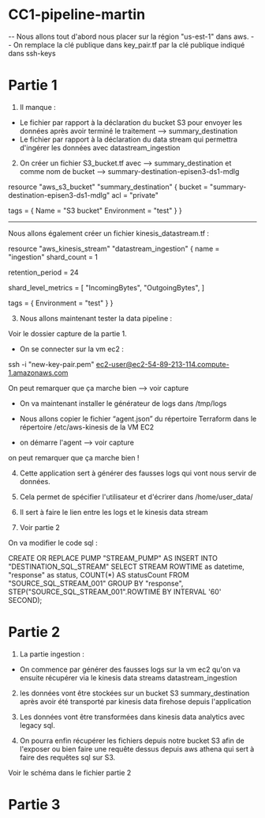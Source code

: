 # CC1-pipeline-martin

-- Nous allons tout d'abord nous placer sur la région "us-est-1" dans aws.
-- On remplace la clé publique dans key_pair.tf par la clé publique indiqué dans ssh-keys

# Partie 1

1) Il manque :

- Le fichier par rapport à la déclaration du bucket S3 pour envoyer les données après avoir terminé le traitement --> summary_destination
- Le fichier par rapport à la déclaration du data stream qui permettra d'ingérer les données avec datastream_ingestion

2) On créer un fichier S3_bucket.tf
avec --> summary_destination
et comme nom de bucket --> summary-destination-episen3-ds1-mdlg


resource "aws_s3_bucket" "summary_destination" {
  bucket = "summary-destination-episen3-ds1-mdlg"
  acl    = "private"

  tags = {
    Name        = "S3 bucket"
    Environment = "test"
  }
}


-------- 

Nous allons également créer un fichier kinesis_datastream.tf :

resource "aws_kinesis_stream" "datastream_ingestion" {
  name        = "ingestion"
  shard_count = 1

  retention_period = 24

  shard_level_metrics = [
    "IncomingBytes",
    "OutgoingBytes",
  ]

  tags = {
    Environment = "test"
  }
}

3) Nous allons maintenant tester la data pipeline :

Voir le dossier capture de la partie 1.

- On se connecter sur la vm ec2 : 

ssh -i "new-key-pair.pem" ec2-user@ec2-54-89-213-114.compute-1.amazonaws.com

On peut remarquer que ça marche bien --> voir capture

- On va maintenant installer le générateur de logs dans /tmp/logs

- Nous allons copier le fichier “agent.json” du répertoire Terraform dans le répertoire /etc/aws-kinesis de la VM 
EC2

- on démarre l'agent --> voir capture

on peut remarquer que ça marche bien !

4) Cette application sert à générer des fausses logs qui vont nous servir de données.

5) Cela permet de spécifier l'utilisateur et d'écrirer dans /home/user_data/

6) Il sert à faire le lien entre les logs et le kinesis data stream

7) Voir partie 2

On va modifier le code sql :

CREATE OR REPLACE PUMP "STREAM_PUMP" AS INSERT INTO "DESTINATION_SQL_STREAM"
SELECT STREAM ROWTIME as datetime, 
"response" as status, 
COUNT(*) AS statusCount FROM "SOURCE_SQL_STREAM_001" 
GROUP BY "response", STEP("SOURCE_SQL_STREAM_001".ROWTIME BY INTERVAL '60' SECOND);



#
# Partie 2

1) La partie ingestion :

- On commence par générer des fausses logs sur la vm ec2 qu'on va ensuite récupérer via le kinesis data streams datastream_ingestion

2) les données vont être stockées sur un bucket S3 summary_destination après avoir été transporté par kinesis data firehose depuis l'application

3) Les données vont être transformées dans kinesis data analytics avec legacy sql.

4) On pourra enfin récupérer les fichiers depuis notre bucket S3 afin de l'exposer ou bien faire une requête dessus depuis aws athena qui sert à faire des requêtes sql sur S3.

Voir le schéma dans le fichier partie 2

#
# Partie 3





